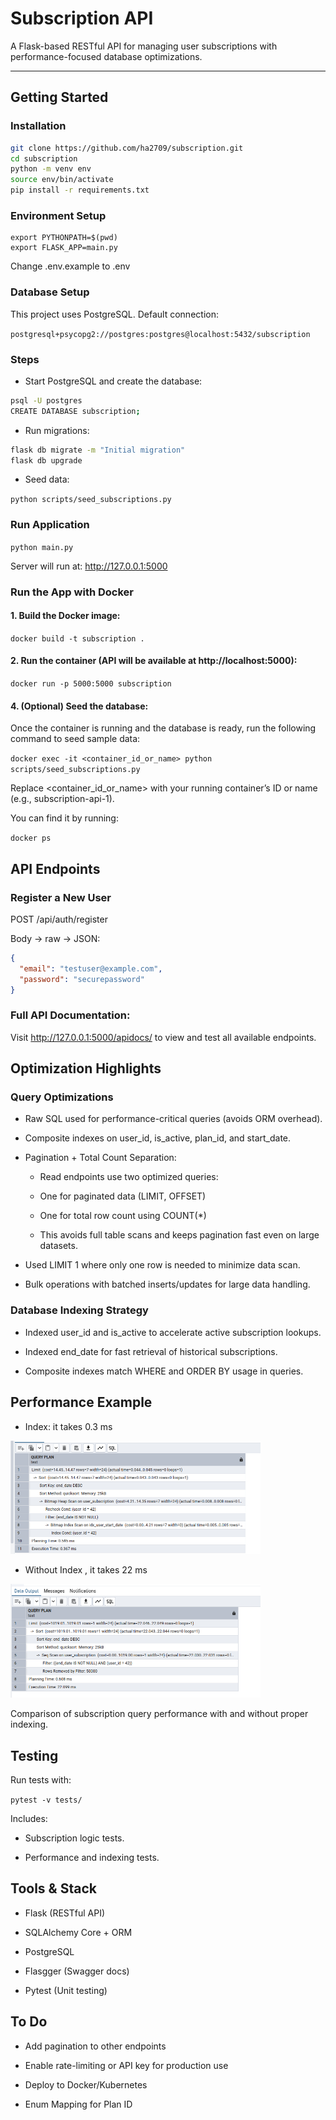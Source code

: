 # Subscription API

A Flask-based RESTful API for managing user subscriptions with performance-focused database optimizations.

---

##  Getting Started

###  Installation

```bash
git clone https://github.com/ha2709/subscription.git
cd subscription
python -m venv env
source env/bin/activate
pip install -r requirements.txt
```

###  Environment Setup

```
export PYTHONPATH=$(pwd)
export FLASK_APP=main.py
```

Change .env.example to .env

### Database Setup
 
This project uses PostgreSQL. Default connection:
 
`postgresql+psycopg2://postgres:postgres@localhost:5432/subscription`

### Steps

- Start PostgreSQL and create the database:

```bash
psql -U postgres
CREATE DATABASE subscription;
```

- Run migrations:
 
```bash
flask db migrate -m "Initial migration"
flask db upgrade
```

- Seed data:
 
`python scripts/seed_subscriptions.py`

### Run Application

`python main.py`

Server will run at: http://127.0.0.1:5000

### Run the App with Docker

#### 1. Build the Docker image:
 
`docker build -t subscription .`

#### 2. Run the container (API will be available at http://localhost:5000):

`docker run -p 5000:5000 subscription`


#### 4. (Optional) Seed the database:

Once the container is running and the database is ready, run the following command to seed sample data:
 
`docker exec -it <container_id_or_name> python scripts/seed_subscriptions.py`

Replace <container_id_or_name> with your running container’s ID or name (e.g., subscription-api-1).

You can find it by running:
 
`docker ps`

## API Endpoints

### Register a New User

POST /api/auth/register

Body → raw → JSON:

```json
{
  "email": "testuser@example.com",
  "password": "securepassword"
}
```

### Full API Documentation:

Visit http://127.0.0.1:5000/apidocs/ to view and test all available endpoints.
 
## Optimization Highlights

### Query Optimizations

- Raw SQL used for performance-critical queries (avoids ORM overhead).

- Composite indexes on user_id, is_active, plan_id, and start_date.

- Pagination + Total Count Separation:

   - Read endpoints use two optimized queries:

   - One for paginated data (LIMIT, OFFSET)

   - One for total row count using COUNT(*)

   - This avoids full table scans and keeps pagination fast even on large datasets.

- Used LIMIT 1 where only one row is needed to minimize data scan.

- Bulk operations with batched inserts/updates for large data handling.

### Database Indexing Strategy

- Indexed user_id and is_active to accelerate active subscription lookups.

- Indexed end_date for fast retrieval of historical subscriptions.

- Composite indexes match WHERE and ORDER BY usage in queries.
 

## Performance Example

- Index: it takes 0.3 ms 

<img src="images/index.png" width="400"/> 

- Without Index , it takes 22 ms 

<img src="images/without-index.png" width="400"/>

Comparison of subscription query performance with and without proper indexing.

## Testing

Run tests with:

`pytest -v tests/`

Includes:

- Subscription logic tests.

- Performance and indexing tests.

## Tools & Stack

- Flask (RESTful API)

- SQLAlchemy Core + ORM

- PostgreSQL

- Flasgger (Swagger docs)

- Pytest (Unit testing)

## To Do

- Add pagination to other endpoints

- Enable rate-limiting or API key for production use

- Deploy to Docker/Kubernetes

- Enum Mapping for Plan ID

